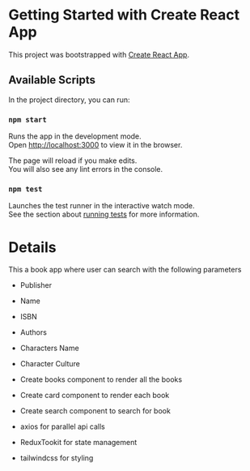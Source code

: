 # Getting Started with Create React App

This project was bootstrapped with [Create React App](https://github.com/facebook/create-react-app).

## Available Scripts

In the project directory, you can run:

### `npm start`

Runs the app in the development mode.\
Open [http://localhost:3000](http://localhost:3000) to view it in the browser.

The page will reload if you make edits.\
You will also see any lint errors in the console.

### `npm test`

Launches the test runner in the interactive watch mode.\
See the section about [running tests](https://facebook.github.io/create-react-app/docs/running-tests) for more information.

# Details

This a book app where user can search with the following parameters

* Publisher
* Name
* ISBN
* Authors
* Characters Name
* Character Culture

* Create books component to render all the books
* Create card component to render each book
* Create search component to search for book
* axios for parallel api calls
* ReduxTookit for state management
* tailwindcss for styling


